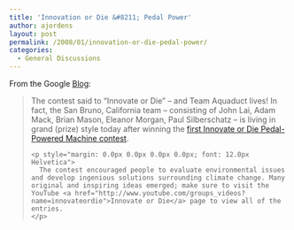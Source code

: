 ```yaml
---
title: 'Innovation or Die &#8211; Pedal Power'
author: ajordens
layout: post
permalink: /2008/01/innovation-or-die-pedal-power/
categories:
  - General Discussions
---
```

From the Google [Blog][1]:

<p style="margin: 0.0px 0.0px 0.0px 0.0px; font: 12.0px Helvetica">
  <blockquote>
    <p>
      The contest said to &#8220;Innovate or Die&#8221; – and Team Aquaduct lives! In fact, the San Bruno, California team – consisting of John Lai, Adam Mack, Brian Mason, Eleanor Morgan, Paul Silberschatz – is living in grand (prize) style today after winning the <a href="http://googleblog.blogspot.com/2007/09/pour-on-pedal-power.html">first Innovate or Die Pedal-Powered Machine contest</a>.
    </p>
    
    <p style="margin: 0.0px 0.0px 0.0px 0.0px; font: 12.0px Helvetica">
      The contest encouraged people to evaluate environmental issues and develop ingenious solutions surrounding climate change. Many original and inspiring ideas emerged; make sure to visit the YouTube <a href="http://www.youtube.com/groups_videos?name=innovateordie">Innovate or Die</a> page to view all of the entries.
    </p>
  </blockquote>
  
  <div>
  </div>

 [1]: http://feeds.feedburner.com/~r/blogspot/MKuf/~3/217965183/team-aquaduct-wins-innovate-or-die.html